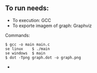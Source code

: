 ## To run needs: 
- To execution: GCC
- To exporte imagem of graph: Graphviz 

Commands:
```
$ gcc -o main main.c
se linux    $ ./main
se windows  $ main
$ dot -Tpng graph.dot -o graph.png
```
- 
